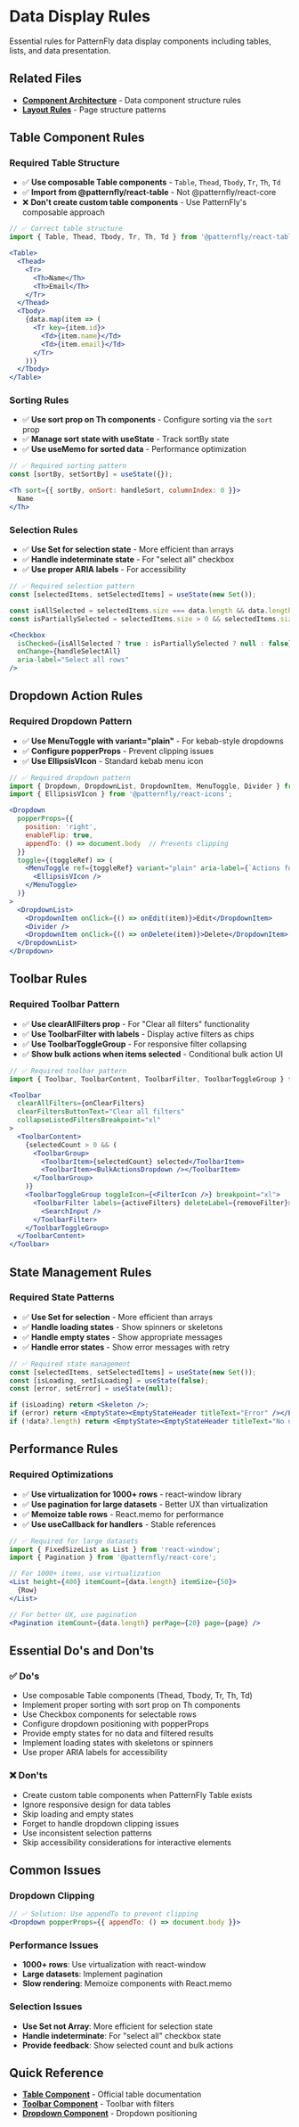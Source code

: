 # Data Display Rules

Essential rules for PatternFly data display components including tables, lists, and data presentation.

## Related Files
- [**Component Architecture**](../../guidelines/component-architecture.md) - Data component structure rules
- [**Layout Rules**](../layout/README.md) - Page structure patterns

## Table Component Rules

### Required Table Structure
- ✅ **Use composable Table components** - `Table`, `Thead`, `Tbody`, `Tr`, `Th`, `Td`
- ✅ **Import from @patternfly/react-table** - Not @patternfly/react-core
- ❌ **Don't create custom table components** - Use PatternFly's composable approach

```jsx
// ✅ Correct table structure
import { Table, Thead, Tbody, Tr, Th, Td } from '@patternfly/react-table';

<Table>
  <Thead>
    <Tr>
      <Th>Name</Th>
      <Th>Email</Th>
    </Tr>
  </Thead>
  <Tbody>
    {data.map(item => (
      <Tr key={item.id}>
        <Td>{item.name}</Td>
        <Td>{item.email}</Td>
      </Tr>
    ))}
  </Tbody>
</Table>
```

### Sorting Rules
- ✅ **Use sort prop on Th components** - Configure sorting via the `sort` prop
- ✅ **Manage sort state with useState** - Track sortBy state
- ✅ **Use useMemo for sorted data** - Performance optimization

```jsx
// ✅ Required sorting pattern
const [sortBy, setSortBy] = useState({});

<Th sort={{ sortBy, onSort: handleSort, columnIndex: 0 }}>
  Name
</Th>
```

### Selection Rules
- ✅ **Use Set for selection state** - More efficient than arrays
- ✅ **Handle indeterminate state** - For "select all" checkbox
- ✅ **Use proper ARIA labels** - For accessibility

```jsx
// ✅ Required selection pattern
const [selectedItems, setSelectedItems] = useState(new Set());

const isAllSelected = selectedItems.size === data.length && data.length > 0;
const isPartiallySelected = selectedItems.size > 0 && selectedItems.size < data.length;

<Checkbox
  isChecked={isAllSelected ? true : isPartiallySelected ? null : false}
  onChange={handleSelectAll}
  aria-label="Select all rows"
/>
```

## Dropdown Action Rules

### Required Dropdown Pattern
- ✅ **Use MenuToggle with variant="plain"** - For kebab-style dropdowns
- ✅ **Configure popperProps** - Prevent clipping issues
- ✅ **Use EllipsisVIcon** - Standard kebab menu icon

```jsx
// ✅ Required dropdown pattern
import { Dropdown, DropdownList, DropdownItem, MenuToggle, Divider } from '@patternfly/react-core';
import { EllipsisVIcon } from '@patternfly/react-icons';

<Dropdown
  popperProps={{
    position: 'right',
    enableFlip: true,
    appendTo: () => document.body  // Prevents clipping
  }}
  toggle={(toggleRef) => (
    <MenuToggle ref={toggleRef} variant="plain" aria-label={`Actions for ${item.name}`}>
      <EllipsisVIcon />
    </MenuToggle>
  )}
>
  <DropdownList>
    <DropdownItem onClick={() => onEdit(item)}>Edit</DropdownItem>
    <Divider />
    <DropdownItem onClick={() => onDelete(item)}>Delete</DropdownItem>
  </DropdownList>
</Dropdown>
```

## Toolbar Rules

### Required Toolbar Pattern
- ✅ **Use clearAllFilters prop** - For "Clear all filters" functionality
- ✅ **Use ToolbarFilter with labels** - Display active filters as chips
- ✅ **Use ToolbarToggleGroup** - For responsive filter collapsing
- ✅ **Show bulk actions when items selected** - Conditional bulk action UI

```jsx
// ✅ Required toolbar pattern
import { Toolbar, ToolbarContent, ToolbarFilter, ToolbarToggleGroup } from '@patternfly/react-core';

<Toolbar
  clearAllFilters={onClearFilters}
  clearFiltersButtonText="Clear all filters"
  collapseListedFiltersBreakpoint="xl"
>
  <ToolbarContent>
    {selectedCount > 0 && (
      <ToolbarGroup>
        <ToolbarItem>{selectedCount} selected</ToolbarItem>
        <ToolbarItem><BulkActionsDropdown /></ToolbarItem>
      </ToolbarGroup>
    )}
    <ToolbarToggleGroup toggleIcon={<FilterIcon />} breakpoint="xl">
      <ToolbarFilter labels={activeFilters} deleteLabel={removeFilter}>
        <SearchInput />
      </ToolbarFilter>
    </ToolbarToggleGroup>
  </ToolbarContent>
</Toolbar>
```

## State Management Rules

### Required State Patterns
- ✅ **Use Set for selection** - More efficient than arrays
- ✅ **Handle loading states** - Show spinners or skeletons
- ✅ **Handle empty states** - Show appropriate messages
- ✅ **Handle error states** - Show error messages with retry

```jsx
// ✅ Required state management
const [selectedItems, setSelectedItems] = useState(new Set());
const [isLoading, setIsLoading] = useState(false);
const [error, setError] = useState(null);

if (isLoading) return <Skeleton />;
if (error) return <EmptyState><EmptyStateHeader titleText="Error" /></EmptyState>;
if (!data?.length) return <EmptyState><EmptyStateHeader titleText="No data" /></EmptyState>;
```

## Performance Rules

### Required Optimizations
- ✅ **Use virtualization for 1000+ rows** - react-window library
- ✅ **Use pagination for large datasets** - Better UX than virtualization
- ✅ **Memoize table rows** - React.memo for performance
- ✅ **Use useCallback for handlers** - Stable references

```jsx
// ✅ Required for large datasets
import { FixedSizeList as List } from 'react-window';
import { Pagination } from '@patternfly/react-core';

// For 1000+ items, use virtualization
<List height={400} itemCount={data.length} itemSize={50}>
  {Row}
</List>

// For better UX, use pagination
<Pagination itemCount={data.length} perPage={20} page={page} />
```

## Essential Do's and Don'ts

### ✅ Do's
- Use composable Table components (Thead, Tbody, Tr, Th, Td)
- Implement proper sorting with sort prop on Th components
- Use Checkbox components for selectable rows
- Configure dropdown positioning with popperProps
- Provide empty states for no data and filtered results
- Implement loading states with skeletons or spinners
- Use proper ARIA labels for accessibility

### ❌ Don'ts
- Create custom table components when PatternFly Table exists
- Ignore responsive design for data tables
- Skip loading and empty states
- Forget to handle dropdown clipping issues
- Use inconsistent selection patterns
- Skip accessibility considerations for interactive elements

## Common Issues

### Dropdown Clipping
```jsx
// ✅ Solution: Use appendTo to prevent clipping
<Dropdown popperProps={{ appendTo: () => document.body }}>
```

### Performance Issues
- **1000+ rows**: Use virtualization with react-window
- **Large datasets**: Implement pagination
- **Slow rendering**: Memoize components with React.memo

### Selection Issues
- **Use Set not Array**: More efficient for selection state
- **Handle indeterminate**: For "select all" checkbox state
- **Provide feedback**: Show selected count and bulk actions

## Quick Reference
- **[Table Component](https://www.patternfly.org/components/table)** - Official table documentation
- **[Toolbar Component](https://www.patternfly.org/components/toolbar)** - Toolbar with filters
- **[Dropdown Component](https://www.patternfly.org/components/menus/dropdown)** - Dropdown positioning